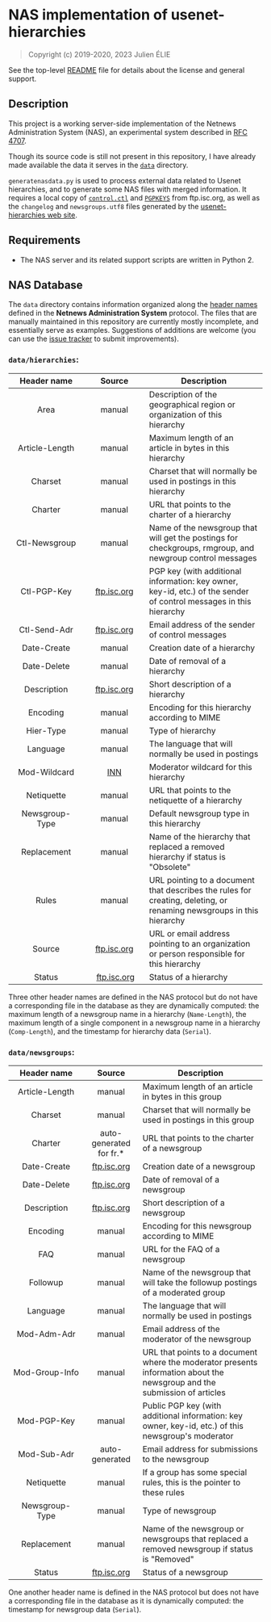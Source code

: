# NAS implementation of usenet-hierarchies

> Copyright (c) 2019-2020, 2023 Julien ÉLIE

See the top-level [README](../README.md) file for details about the license
and general support.


## Description

This project is a working server-side implementation of the Netnews
Administration System (NAS), an experimental system described in [RFC
4707](https://www.rfc-editor.org/rfc/rfc4707.html).

Though its source code is still not present in this repository, I have already
made available the data it serves in the [`data`](data) directory.

`generatenasdata.py` is used to process external data related to Usenet
hierarchies, and to generate some NAS files with merged information.  It
requires a local copy of [`control.ctl`](https://ftp.isc.org/usenet/CONFIG/)
and [`PGPKEYS`](https://ftp.isc.org/pub/pgpcontrol/) from
ftp.isc.org, as well as the `changelog` and `newsgroups.utf8`
files generated by the [usenet-hierarchies web
site](https://github.com/Julien-Elie/usenet-hierarchies/tree/main/website).


## Requirements

- The NAS server and its related support scripts are written in Python 2.


## NAS Database

The `data` directory contains information organized along the [header
names](https://www.rfc-editor.org/rfc/rfc4707.html#section-6.3.4) defined in
the **Netnews Administration System** protocol.  The files that are manually
maintained in this repository are currently mostly incomplete, and essentially
serve as examples.  Suggestions of additions are welcome (you can use the
[issue tracker](https://github.com/Julien-Elie/usenet-hierarchies/issues) to
submit improvements).


### `data/hierarchies`:

| Header name | Source | Description |
| :---------: | :----: | ----------- |
| Area | manual | Description of the geographical region or organization of this hierarchy |
| Article-Length | manual | Maximum length of an article in bytes in this hierarchy |
| Charset | manual | Charset that will normally be used in postings in this hierarchy |
| Charter | manual | URL that points to the charter of a hierarchy |
| Ctl-Newsgroup | manual | Name of the newsgroup that will get the postings for checkgroups, rmgroup, and newgroup control messages |
| Ctl-PGP-Key | [ftp.isc.org](https://ftp.isc.org/pub/pgpcontrol/) | PGP key (with additional information: key owner, key-id, etc.) of the sender of control messages in this hierarchy |
| Ctl-Send-Adr | [ftp.isc.org](https://ftp.isc.org/usenet/CONFIG/) | Email address of the sender of control messages |
| Date-Create | manual | Creation date of a hierarchy |
| Date-Delete | manual | Date of removal of a hierarchy |
| Description | [ftp.isc.org](https://ftp.isc.org/usenet/CONFIG/) | Short description of a hierarchy |
| Encoding | manual | Encoding for this hierarchy according to MIME |
| Hier-Type | manual | Type of hierarchy |
| Language | manual | The language that will normally be used in postings |
| Mod-Wildcard | [INN](https://raw.githubusercontent.com/InterNetNews/inn/main/samples/moderators) | Moderator wildcard for this hierarchy |
| Netiquette | manual | URL that points to the netiquette of a hierarchy |
| Newsgroup-Type | manual | Default newsgroup type in this hierarchy |
| &nbsp;&nbsp;&nbsp;&nbsp;Replacement&nbsp;&nbsp;&nbsp;&nbsp; | manual | Name of the hierarchy that replaced a removed hierarchy if status is "Obsolete" |
| Rules | manual | URL pointing to a document that describes the rules for creating, deleting, or renaming newsgroups in this hierarchy |
| Source | [ftp.isc.org](https://ftp.isc.org/usenet/CONFIG/) | URL or email address pointing to an organization or person responsible for this hierarchy |
| Status | &nbsp;&nbsp;&nbsp;&nbsp;[ftp.isc.org](https://ftp.isc.org/usenet/CONFIG/)&nbsp;&nbsp;&nbsp; | Status of a hierarchy |

Three other header names are defined in the NAS protocol but do not have
a corresponding file in the database as they are dynamically computed:
the maximum length of a newsgroup name in a hierarchy (`Name-Length`),
the maximum length of a single component in a newsgroup name in a hierarchy
(`Comp-Length`), and the timestamp for hierarchy data (`Serial`).


### `data/newsgroups`:

| Header name | Source | Description |
| :---------: | :----: | ----------- |
| Article-Length | manual | Maximum length of an article in bytes in this group |
| Charset | manual | Charset that will normally be used in postings in this group |
| Charter | auto-generated for fr.\* | URL that points to the charter of a newsgroup |
| Date-Create | [ftp.isc.org](https://ftp.isc.org/usenet/CONFIG/LOGS/) | Creation date of a newsgroup |
| Date-Delete | [ftp.isc.org](https://ftp.isc.org/usenet/CONFIG/LOGS/) | Date of removal of a newsgroup |
| Description | [ftp.isc.org](https://ftp.isc.org/usenet/CONFIG/) | Short description of a newsgroup |
| Encoding | manual | Encoding for this newsgroup according to MIME |
| FAQ | manual | URL for the FAQ of a newsgroup |
| Followup | manual | Name of the newsgroup that will take the followup postings of a moderated group |
| Language | manual | The language that will normally be used in postings |
| Mod-Adm-Adr | manual | Email address of the moderator of the newsgroup |
| Mod-Group-Info | manual | URL that points to a document where the moderator presents information about the newsgroup and the submission of articles |
| Mod-PGP-Key | manual | Public PGP key (with additional information: key owner, key-id, etc.) of this newsgroup's moderator |
| Mod-Sub-Adr | auto-generated | Email address for submissions to the newsgroup |
| Netiquette | manual | If a group has some special rules, this is the pointer to these rules |
| Newsgroup-Type | manual | Type of newsgroup |
| &nbsp;&nbsp;&nbsp;&nbsp;Replacement&nbsp;&nbsp;&nbsp;&nbsp; | manual | Name of the newsgroup or newsgroups that replaced a removed newsgroup if status is  "Removed" |
| Status | [ftp.isc.org](https://ftp.isc.org/usenet/CONFIG/) | Status of a newsgroup |

One another header name is defined in the NAS protocol but does not have
a corresponding file in the database as it is dynamically computed: the
timestamp for newsgroup data (`Serial`).
